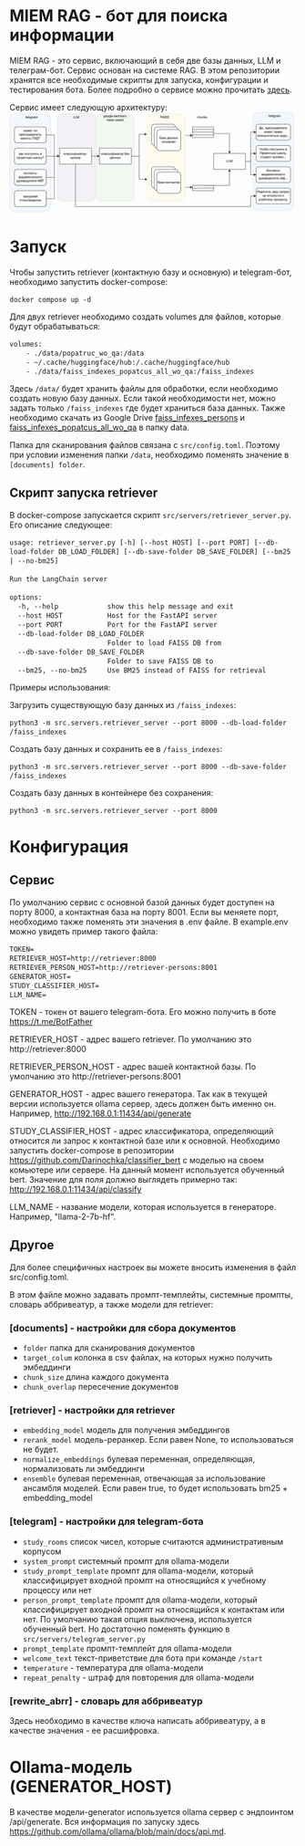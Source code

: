 # MIEM RAG - бот для поиска информации
MIEM RAG - это сервис, включающий в себя две базы данных, LLM и телеграм-бот. Сервис основан на системе RAG. В этом репозитории хранятся все необходимые скрипты для запуска, конфигурации и тестирования бота.
Более подробно о сервисе можно прочитать [здесь](https://www.hse.ru/edu/vkr/923277483).

Сервис имеет следующую архитектуру:
![alt text](image.png)

# Запуск
Чтобы запустить retriever (контактную базу и основную) и telegram-бот, необходимо запустить docker-compose:
```
docker compose up -d
```

Для двух retriever необходимо создать volumes для файлов, которые будут обрабатываться:
```
volumes:
    - ./data/popatruc_wo_qa:/data
    - ~/.cache/huggingface/hub:/.cache/huggingface/hub
    - ./data/faiss_indexes_popatcus_all_wo_qa:/faiss_indexes
```
Здесь ```/data/``` будет хранить файлы для обработки, если необходимо создать новую базу данных. Если такой необходимости нет, можно задать только ```/faiss_indexes``` где будет храниться база данных. Также необходимо скачать из Google Drive [faiss_infexes_persons](https://drive.google.com/drive/folders/1JUFq22joU9gVPi65put4gIhTeUh3Ca5y?usp=drive_link) и [faiss_infexes_popatcus_all_wo_qa](https://drive.google.com/drive/folders/16kbf9o-BLoxUwwnkcJ_0ZrkTsTygOPJm?usp=drive_link) в папку data.

Папка для сканирования файлов связана с ```src/config.toml```. Поэтому при условии изменения папки ```/data```, необходимо поменять значение в ```[documents] folder```.

## Скрипт запуска retriever
В docker-compose запускается скрипт ```src/servers/retriever_server.py```. Его описание следующее:
```
usage: retriever_server.py [-h] [--host HOST] [--port PORT] [--db-load-folder DB_LOAD_FOLDER] [--db-save-folder DB_SAVE_FOLDER] [--bm25 | --no-bm25]

Run the LangChain server

options:
  -h, --help            show this help message and exit
  --host HOST           Host for the FastAPI server
  --port PORT           Port for the FastAPI server
  --db-load-folder DB_LOAD_FOLDER
                        Folder to load FAISS DB from
  --db-save-folder DB_SAVE_FOLDER
                        Folder to save FAISS DB to
  --bm25, --no-bm25     Use BM25 instead of FAISS for retrieval
```
Примеры использования:

Загрузить существующую базу данных из ```/faiss_indexes```:
```
python3 -m src.servers.retriever_server --port 8000 --db-load-folder /faiss_indexes
```

Создать базу данных и сохранить ее в ```/faiss_indexes```:
```
python3 -m src.servers.retriever_server --port 8000 --db-save-folder /faiss_indexes
```

Создать базу данных в контейнере без сохранения:
```
python3 -m src.servers.retriever_server --port 8000
```
# Конфигурация
## Сервис
По умолчанию сервис с основной базой данных будет доступен на порту 8000, а контактная база на порту 8001. Если вы меняете порт, необходимо также поменять эти значения в .env файле.
В example.env можно увидеть пример такого файла:
```
TOKEN=
RETRIEVER_HOST=http://retriever:8000
RETRIEVER_PERSON_HOST=http://retriever-persons:8001
GENERATOR_HOST=
STUDY_CLASSIFIER_HOST=
LLM_NAME=
```
TOKEN - токен от вашего telegram-бота. Его можно получить в боте https://t.me/BotFather

RETRIEVER_HOST - адрес вашего retriever. По умолчанию это http://retriever:8000

RETRIEVER_PERSON_HOST - адрес вашей контактной базы. По умолчанию это http://retriever-persons:8001

GENERATOR_HOST - адрес вашего генератора. Так как в текущей версии используется ollama сервер, здесь должен быть именно он. Например, http://192.168.0.1:11434/api/generate

STUDY_CLASSIFIER_HOST - адрес классификатора, определяющий относится ли запрос к контактной базе или к основной. Необходимо запустить docker-compose в репозитории https://github.com/Darinochka/classifier_bert с моделью на своем комьютере или сервере. На данный момент используется обученный bert. Значение для поля должно выглядеть примерно так: http://192.168.0.1:11434/api/classify

LLM_NAME - название модели, которая используется в генераторе. Например, "llama-2-7b-hf".

## Другое
Для более специфичных настроек вы можете вносить изменения в файл src/config.toml.

В этом файле можно задавать промпт-темплейты, системные промпты, словарь аббривеатур, а также модели для retriever:

### [documents] - настройки для сбора документов
- ```folder``` папка для сканирования документов
- ```target_colum``` колонка в csv файлах, на которых нужно получить эмбеддинги
- ```chunk_size```  длина каждого документа
- ```chunk_overlap```  пересечение документов

### [retriever] - настройки для retriever
- ```embedding_model```  модель для получения эмбеддингов
- ```rerank_model```  модель-реранкер. Если равен None, то использоваться не будет.
- ```normalize_embeddings```  булевая переменная, определяющая, нормализовать ли эмбеддинги
- ```ensemble``` булевая переменная, отвечающая за использование ансамбля моделей. Если равен true, то будет использовать bm25 + embedding_model

### [telegram] - настройки для telegram-бота
- ```study_rooms``` список чисел, которые считаются административным корпусом
- ```system_prompt``` системный промпт для ollama-модели
- ```study_prompt_template``` промпт для ollama-модели, который классифицирует входной промпт на относящийся к учебному процессу или нет
- ```person_prompt_template```  промпт для ollama-модели, который классифицирует входной промпт на относящийся к контактам или нет. По умолчанию такая опция выключена, используется обученный bert. Но достаточно поменять функцию в ```src/servers/telegram_server.py```
- ```prompt_template``` промпт-темплейт для ollama-модели
- ```welcome_text``` текст-приветствие для бота при команде ```/start```
- ```temperature``` - температура для ollama-модели
- ```repeat_penalty``` - штраф для повторения для ollama-модели

### [rewrite_abrr] - словарь для аббривеатур
Здесь необходимо в качестве ключа написать аббривеатуру, а в качестве значения - ее расшифровка.

# Ollama-модель (GENERATOR_HOST)
В качестве модели-generator используется ollama сервер с эндпоинтом /api/generate. Вся информация по запуску здесь https://github.com/ollama/ollama/blob/main/docs/api.md.
